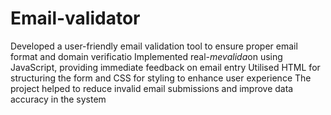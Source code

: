# Email-validator
Developed a user-friendly email validation tool to ensure proper email format and domain verificatio
Implemented real-$me valida$on using JavaScript, providing immediate feedback on email entry
Utilised HTML for structuring the form and CSS for styling to enhance user experience
The project helped to reduce invalid email submissions and improve data accuracy in the system
